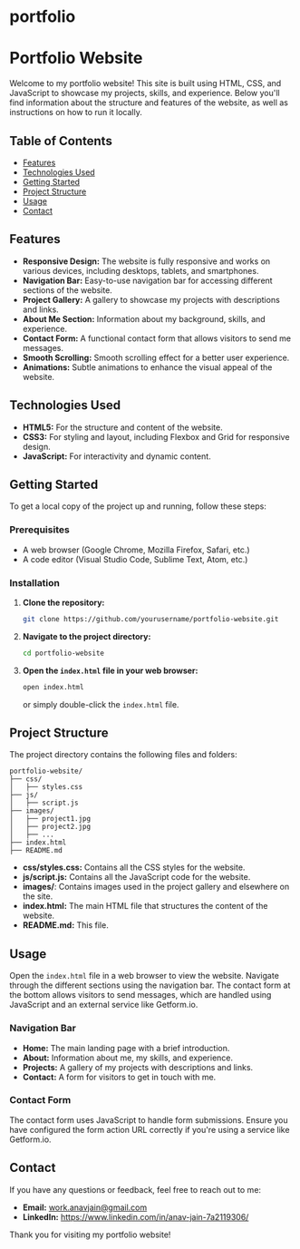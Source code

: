 # portfolio
# Portfolio Website

Welcome to my portfolio website! This site is built using HTML, CSS, and JavaScript to showcase my projects, skills, and experience. Below you'll find information about the structure and features of the website, as well as instructions on how to run it locally.

## Table of Contents
- [Features](#features)
- [Technologies Used](#technologies-used)
- [Getting Started](#getting-started)
- [Project Structure](#project-structure)
- [Usage](#usage)
- [Contact](#contact)

## Features
- **Responsive Design:** The website is fully responsive and works on various devices, including desktops, tablets, and smartphones.
- **Navigation Bar:** Easy-to-use navigation bar for accessing different sections of the website.
- **Project Gallery:** A gallery to showcase my projects with descriptions and links.
- **About Me Section:** Information about my background, skills, and experience.
- **Contact Form:** A functional contact form that allows visitors to send me messages.
- **Smooth Scrolling:** Smooth scrolling effect for a better user experience.
- **Animations:** Subtle animations to enhance the visual appeal of the website.

## Technologies Used
- **HTML5:** For the structure and content of the website.
- **CSS3:** For styling and layout, including Flexbox and Grid for responsive design.
- **JavaScript:** For interactivity and dynamic content.

## Getting Started
To get a local copy of the project up and running, follow these steps:

### Prerequisites
- A web browser (Google Chrome, Mozilla Firefox, Safari, etc.)
- A code editor (Visual Studio Code, Sublime Text, Atom, etc.)

### Installation
1. **Clone the repository:**
   ```bash
   git clone https://github.com/yourusername/portfolio-website.git
   ```
2. **Navigate to the project directory:**
   ```bash
   cd portfolio-website
   ```
3. **Open the `index.html` file in your web browser:**
   ```bash
   open index.html
   ```
   or simply double-click the `index.html` file.

## Project Structure
The project directory contains the following files and folders:

```
portfolio-website/
├── css/
│   ├── styles.css
├── js/
│   ├── script.js
├── images/
│   ├── project1.jpg
│   ├── project2.jpg
│   ├── ...
├── index.html
├── README.md
```

- **css/styles.css:** Contains all the CSS styles for the website.
- **js/script.js:** Contains all the JavaScript code for the website.
- **images/**: Contains images used in the project gallery and elsewhere on the site.
- **index.html:** The main HTML file that structures the content of the website.
- **README.md:** This file.

## Usage
Open the `index.html` file in a web browser to view the website. Navigate through the different sections using the navigation bar. The contact form at the bottom allows visitors to send messages, which are handled using JavaScript and an external service like Getform.io.

### Navigation Bar
- **Home:** The main landing page with a brief introduction.
- **About:** Information about me, my skills, and experience.
- **Projects:** A gallery of my projects with descriptions and links.
- **Contact:** A form for visitors to get in touch with me.

### Contact Form
The contact form uses JavaScript to handle form submissions. Ensure you have configured the form action URL correctly if you're using a service like Getform.io.

## Contact
If you have any questions or feedback, feel free to reach out to me:

- **Email:** work.anavjain@gmail.com
- **LinkedIn:** https://www.linkedin.com/in/anav-jain-7a2119306/


Thank you for visiting my portfolio website!
